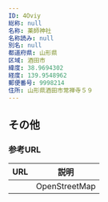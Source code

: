 ```yaml
---
ID: 4Oviy
総称: null
名称: 薬師神社
名称読み: null
別名: null
都道府県: 山形県
区域: 酒田市
緯度: 38.9694302
経度: 139.9548962
郵便番号: 9998214
住所: 山形県酒田市常禅寺５９
---
```


## その他

### 参考URL

| URL | 説明          |
| --- | ------------- |
|     | OpenStreetMap |
